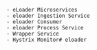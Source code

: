     - eLoader Microservices
    - eloader Ingestion Service
    - eloader Consumer
    - eloader Process Service
    - Wrapper Service
    - Hystrix Monitor# eloader

